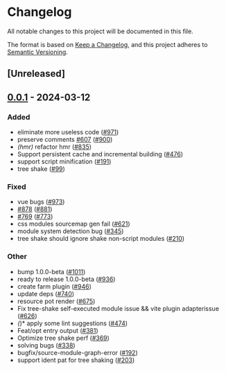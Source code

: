 # Changelog
All notable changes to this project will be documented in this file.

The format is based on [Keep a Changelog](https://keepachangelog.com/en/1.0.0/),
and this project adheres to [Semantic Versioning](https://semver.org/spec/v2.0.0.html).

## [Unreleased]

## [0.0.1](https://github.com/callqh/farm/releases/tag/farmfe_plugin_tree_shake-v0.0.1) - 2024-03-12

### Added
- eliminate more useless code ([#971](https://github.com/callqh/farm/pull/971))
- preserve comments [#607](https://github.com/callqh/farm/pull/607) ([#900](https://github.com/callqh/farm/pull/900))
- *(hmr)* refactor hmr ([#835](https://github.com/callqh/farm/pull/835))
- Support persistent cache and incremental building ([#476](https://github.com/callqh/farm/pull/476))
- support script minification ([#191](https://github.com/callqh/farm/pull/191))
- tree shake ([#99](https://github.com/callqh/farm/pull/99))

### Fixed
- vue bugs ([#973](https://github.com/callqh/farm/pull/973))
- [#878](https://github.com/callqh/farm/pull/878) ([#881](https://github.com/callqh/farm/pull/881))
- [#769](https://github.com/callqh/farm/pull/769) ([#773](https://github.com/callqh/farm/pull/773))
- css modules sourcemap gen fail ([#621](https://github.com/callqh/farm/pull/621))
- module system detection bug ([#345](https://github.com/callqh/farm/pull/345))
- tree shake should ignore shake non-script modules ([#210](https://github.com/callqh/farm/pull/210))

### Other
- bump 1.0.0-beta ([#1011](https://github.com/callqh/farm/pull/1011))
- ready to release 1.0.0-beta ([#936](https://github.com/callqh/farm/pull/936))
- create farm plugin ([#946](https://github.com/callqh/farm/pull/946))
- update deps ([#740](https://github.com/callqh/farm/pull/740))
- resource pot render ([#675](https://github.com/callqh/farm/pull/675))
- Fix tree-shake self-executed module issue && vite plugin adapterissue ([#626](https://github.com/callqh/farm/pull/626))
- *(*)* apply some lint suggestions ([#474](https://github.com/callqh/farm/pull/474))
- Feat/opt entry output ([#381](https://github.com/callqh/farm/pull/381))
- Optimize tree shake perf ([#369](https://github.com/callqh/farm/pull/369))
- solving bugs ([#338](https://github.com/callqh/farm/pull/338))
- bugfix/source-module-graph-error ([#192](https://github.com/callqh/farm/pull/192))
- support ident pat for tree shaking ([#203](https://github.com/callqh/farm/pull/203))
